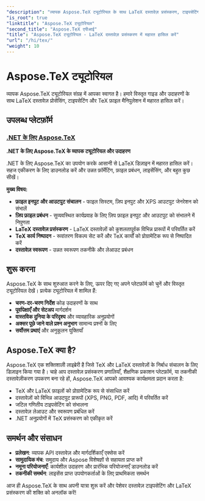 ```yaml
---
"description": "व्यापक Aspose.TeX ट्यूटोरियल के साथ LaTeX दस्तावेज़ प्रसंस्करण, टाइपसेटिंग और TeX फ़ाइल हेरफेर में महारत हासिल करें। फ़ाइल प्रबंधन, फ़ॉर्मेटिंग और रूपांतरण तकनीकें सीखें।"
"is_root": true
"linktitle": "Aspose.TeX ट्यूटोरियल"
"second_title": "Aspose.TeX एपीआई"
"title": "Aspose.TeX ट्यूटोरियल - LaTeX दस्तावेज़ प्रसंस्करण में महारत हासिल करें"
"url": "/hi/tex/"
"weight": 10
---
```


# Aspose.TeX ट्यूटोरियल

व्यापक Aspose.TeX ट्यूटोरियल संग्रह में आपका स्वागत है। हमारे विस्तृत गाइड और उदाहरणों के साथ LaTeX दस्तावेज़ प्रोसेसिंग, टाइपसेटिंग और TeX फ़ाइल मैनिपुलेशन में महारत हासिल करें।

## उपलब्ध प्लेटफ़ॉर्म

### [.NET के लिए Aspose.TeX](./net/)
**.NET के लिए Aspose.TeX के व्यापक ट्यूटोरियल और उदाहरण**

.NET के लिए Aspose.TeX का उपयोग करके आसानी से LaTeX डिज़ाइन में महारत हासिल करें। सहज एकीकरण के लिए डाउनलोड करें और उन्नत फ़ॉर्मेटिंग, फ़ाइल प्रबंधन, लाइसेंसिंग, और बहुत कुछ सीखें।

**मुख्य विषय:**
- **फ़ाइल इनपुट और आउटपुट संचालन** - फाइल सिस्टम, ज़िप इनपुट और XPS आउटपुट जेनरेशन को संभालें
- **ज़िप फ़ाइल प्रबंधन** - सुव्यवस्थित कार्यप्रवाह के लिए ज़िप फ़ाइल इनपुट और आउटपुट को संभालने में निपुणता
- **LaTeX दस्तावेज़ प्रसंस्करण** - LaTeX दस्तावेज़ों को कुशलतापूर्वक विभिन्न प्रारूपों में परिवर्तित करें
- **TeX कार्य निष्पादन** - रूपांतरण विकल्प सेट करें और TeX कार्यों को प्रोग्रामेटिक रूप से निष्पादित करें
- **दस्तावेज़ स्वरूपण** - उन्नत स्वरूपण तकनीकें और लेआउट प्रबंधन

## शुरू करना

Aspose.TeX के साथ शुरुआत करने के लिए, ऊपर दिए गए अपने प्लेटफ़ॉर्म को चुनें और विस्तृत ट्यूटोरियल देखें। प्रत्येक ट्यूटोरियल में शामिल हैं:

- **चरण-दर-चरण निर्देश** कोड उदाहरणों के साथ
- **पूर्वापेक्षाएँ और सेटअप** मार्गदर्शन
- **वास्तविक दुनिया के परिदृश्य** और व्यावहारिक अनुप्रयोगों
- **अक्सर पूछे जाने वाले प्रश्न अनुभाग** सामान्य प्रश्नों के लिए
- **सर्वोत्तम प्रथाएं** और अनुकूलन युक्तियाँ

## Aspose.TeX क्या है?

Aspose.TeX एक शक्तिशाली लाइब्रेरी है जिसे TeX और LaTeX दस्तावेज़ों के निर्बाध संचालन के लिए डिज़ाइन किया गया है। चाहे आप दस्तावेज़ प्रसंस्करण प्रणालियाँ, शैक्षणिक प्रकाशन प्लेटफ़ॉर्म, या तकनीकी दस्तावेज़ीकरण उपकरण बना रहे हों, Aspose.TeX आपको आवश्यक कार्यक्षमता प्रदान करता है:

- TeX और LaTeX फ़ाइलों को प्रोग्रामेटिक रूप से संसाधित करें
- दस्तावेज़ों को विभिन्न आउटपुट प्रारूपों (XPS, PNG, PDF, आदि) में परिवर्तित करें
- जटिल गणितीय टाइपसेटिंग को संभालना
- दस्तावेज़ लेआउट और स्वरूपण प्रबंधित करें
- .NET अनुप्रयोगों में TeX प्रसंस्करण को एकीकृत करें

## समर्थन और संसाधन

- **प्रलेखन**: व्यापक API दस्तावेज़ और मार्गदर्शिकाएँ एक्सेस करें
- **सामुदायिक मंच**: समुदाय और Aspose विशेषज्ञों से सहायता प्राप्त करें
- **नमूना परियोजनाएँ**: कार्यशील उदाहरण और प्रारंभिक परियोजनाएँ डाउनलोड करें
- **तकनीकी समर्थन**: लाइसेंस प्राप्त उपयोगकर्ताओं के लिए प्राथमिकता समर्थन

आज ही Aspose.TeX के साथ अपनी यात्रा शुरू करें और पेशेवर दस्तावेज़ टाइपसेटिंग और LaTeX प्रसंस्करण की शक्ति को अनलॉक करें!